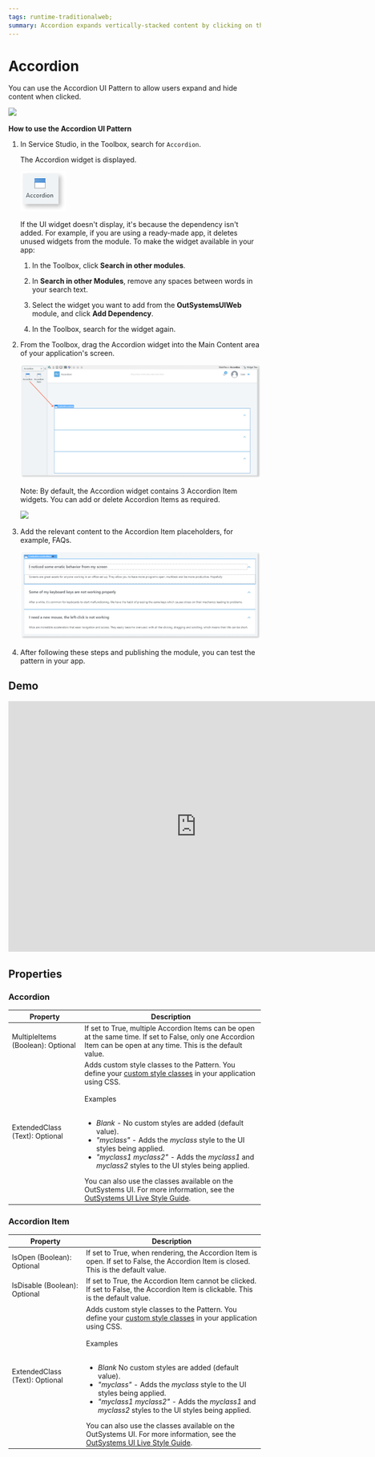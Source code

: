 ```yaml
---
tags: runtime-traditionalweb; 
summary: Accordion expands vertically-stacked content by clicking on the header.
---
```


# Accordion

You can use the Accordion UI Pattern to allow users expand and hide content when clicked.

 ![](<images/accordion-image-2.png>)

**How to use the Accordion UI Pattern**

1. In Service Studio, in the Toolbox, search for `Accordion`.

    The Accordion widget is displayed.

    ![](<images/accordion-image-4.png>)

    If the UI widget doesn't display, it's because the dependency isn't added. For example, if you are using a ready-made app, it deletes unused widgets from the module. To make the widget available in your app:

    1. In the Toolbox, click **Search in other modules**.

    1. In **Search in other Modules**, remove any spaces between words in your search text.
    
    1. Select the widget you want to add from the **OutSystemsUIWeb** module, and click **Add Dependency**. 
    
    1. In the Toolbox, search for the widget again.

1. From the Toolbox, drag the Accordion widget into the Main Content area of your application's screen.

    ![](<images/accordion-image-5.png>)

    Note: By default, the Accordion widget contains 3 Accordion Item widgets. You can add or delete Accordion Items as required.

    ![](<images/accordion-image-1.png>)

1. Add the relevant content to the Accordion Item placeholders, for example, FAQs. 
  
    ![](<images/accordion-image-3.png>)

1. After following these steps and publishing the module, you can test the pattern in your app. 

## Demo

<iframe width="750" height="500" src="https://www.youtube.com/embed/FWTZ2tLVlfE" frameborder="0" allow="accelerometer; autoplay; encrypted-media; gyroscope; picture-in-picture" allowfullscreen="allowfullscreen"></iframe>

## Properties

### Accordion

| **Property** |  **Description** |  
|---|---|
| MultipleItems (Boolean): Optional |  If set to True, multiple Accordion Items can be open at the same time. If set to False, only one Accordion Item can be open at any time. This is the default value. | 
| ExtendedClass (Text): Optional  |  Adds custom style classes to the Pattern. You define your [custom style classes](../../../../../../develop/ui/look-feel/css.md) in your application using CSS.<br/><br/>Examples<br/><br/> <ul><li>_Blank_ - No custom styles are added (default value).</li><li>_"myclass"_ - Adds the _myclass_ style to the UI styles being applied.</li><li>_"myclass1 myclass2"_ - Adds the _myclass1_ and _myclass2_ styles to the UI styles being applied.</li></ul>You can also use the classes available on the OutSystems UI. For more information, see the [OutSystems UI Live Style Guide](https://outsystemsui.outsystems.com/StyleGuidePreview/Styles). |

### Accordion Item

| **Property** |  **Description** | 
|---|---|
| IsOpen (Boolean): Optional  |  If set to True, when rendering, the Accordion Item is open. If set to False, the Accordion Item is closed. This is the default value.|  
| IsDisable (Boolean): Optional  |  If set to True, the Accordion Item cannot be clicked. If set to False, the Accordion Item is clickable. This is the default value. |
| ExtendedClass (Text): Optional  |  Adds custom style classes to the Pattern. You define your [custom style classes](../../../../../../develop/ui/look-feel/css.md) in your application using CSS.<br/><br/>Examples<br/><br/> <ul><li>_Blank_ No custom styles are added (default value).</li><li>_"myclass"_ - Adds the _myclass_ style to the UI styles being applied.</li><li>_"myclass1 myclass2"_ - Adds the _myclass1_ and _myclass2_ styles to the UI styles being applied. </li></ul>You can also use the classes available on the OutSystems UI. For more information, see the [OutSystems UI Live Style Guide](https://outsystemsui.outsystems.com/StyleGuidePreview/Styles). |



